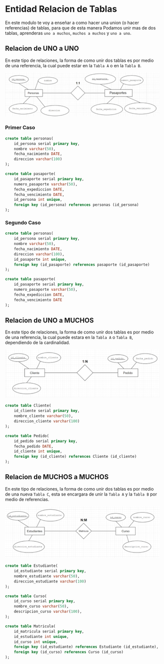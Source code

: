 # Entidad Relacion de Tablas
En este modulo te voy a enseñar a como hacer una union (o hacer referencias) de tablas, para que de esta manera Podamos unir mas de dos tablas, aprenderas `uno a muchos`, `muchos a muchos` y `uno a uno`.

## Relacion de UNO a UNO

En este tipo de relaciones, la forma de como unir dos tablas es por medio de una referencia, la cual puede estar en la `Tabla A` o en la `Tabla B`.

![Descripción de la imagen](../../img/1-1.png)

### Primer Caso

```sql
create table personas(
    id_persona serial primary key,
    nombre varchar(50),
    fecha_nacimiento DATE,
    direccion varchar(100)
);
```
```sql
create table pasaporte(
    id_pasaporte serial primary key,
    numero_pasaporte varchar(50),
    fecha_expediccion DATE,
    fecha_vencimiento DATE,
    id_persona int unique,
    foreign key (id_persona) references personas (id_persona)
);
```

### Segundo Caso

```sql
create table personas(
    id_persona serial primary key,
    nombre varchar(50),
    fecha_nacimiento DATE,
    direccion varchar(100),
    id_pasaporte int unique,
    foreign key (id_pasaporte) references pasaporte (id_pasaporte)
);
```
```sql
create table pasaporte(
    id_pasaporte serial primary key,
    numero_pasaporte varchar(50),
    fecha_expediccion DATE,
    fecha_vencimiento DATE
);
```

## Relacion de UNO a MUCHOS

En este tipo de relaciones, la forma de como unir dos tablas es por medio de una referencia, la cual puede estara en la `Tabla A` o `Tabla B`, dependiendo de la cardinalidad.

![Descripción de la imagen](../../img/1-N.png)


```sql
create table Cliente(
    id_cliente serial primary key,
    nombre_cliente varchar(50),
    direccion_cliente varchar(100)
);
```
```sql
create table Pedido(
    id_pedido serial primary key,
    fecha_pedido DATE,
    id_cliente int unique,
    foreign key (id_cliente) references Cliente (id_cliente)
);
```


## Relacion de MUCHOS a MUCHOS

En este tipo de relaciones, la forma de como unir dos tablas es por medio de una nueva `Tabla C`, esta se encargara de unir la `Tabla A` y la `Tabla B` por medio de referencias.

![Descripción de la imagen](../../img/n-m.png)


```sql
create table Estudiante(
    id_estudiante serial primary key,
    nombre_estudiante varchar(50),
    direccion_estudiante varchar(100)
);
```
```sql
create table Curso(
    id_curso serial primary key,
    nombre_curso varchar(50),
    descripcion_curso varchar(100),
);
```
```sql
create table Matricula(
    id_matricula serial primary key,
    id_estudiante int unique,
    id_curso int unique,
    foreign key (id_estudiante) references Estudiante (id_estudiante),
    foreign key (id_curso) references Curso (id_curso)
);
```